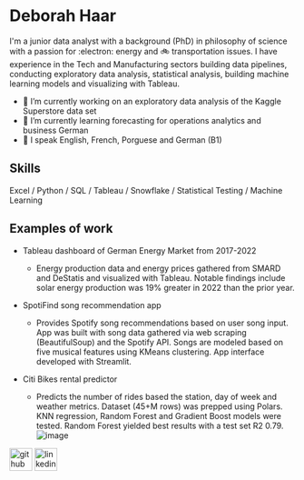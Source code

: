 <!--
**dlhaar/dlhaar** is a ✨ _special_ ✨ repository because its `README.md` (this file) appears on your GitHub profile.

Here are some ideas to get you started:

- 🔭 I’m currently working on ...
- 🌱 I’m currently learning ...
- 👯 I’m looking to collaborate on ...
- 🤔 I’m looking for help with ...
- 💬 Ask me about ...
- 📫 How to reach me: ...
- 😄 Pronouns: ...
- ⚡ Fun fact: ...
-->

# Deborah Haar

I'm a junior data analyst with a background (PhD) in philosophy of science with a passion for :electron: energy  and 🚲 transportation issues. I have experience in the Tech and Manufacturing sectors building data pipelines, conducting exploratory data analysis, statistical analysis, building machine learning models and visualizing with Tableau.

- 🔭 I’m currently working on an exploratory data analysis of the Kaggle Superstore data set
- 🌱 I’m currently learning forecasting for operations analytics and business German
-  💬 I speak English, French, Porguese and German (B1)

## Skills

Excel / Python / SQL / Tableau / Snowflake / Statistical Testing / Machine Learning

## Examples of work

- Tableau dashboard of German Energy Market from 2017-2022
  - Energy production data and energy prices gathered from SMARD and DeStatis and visualized with Tableau. Notable findings include solar energy production was 19% greater in 2022 than the prior year.

- SpotiFind song recommendation app
  - Provides Spotify song recommendations based on user song input. App was built with song data gathered via web scraping (BeautifulSoup) and the Spotify API. Songs are modeled based on five musical features using KMeans clustering. App interface developed with Streamlit.

- Citi Bikes rental predictor
  - Predicts the number of rides based the station, day of week and weather metrics. Dataset (45+M rows) was prepped using Polars. KNN regression, Random Forest and Gradient Boost models were tested. Random Forest yielded best results with a test set R2 0.79.![image](https://github.com/dlhaar/dlhaar/assets/55834403/973e8568-b891-4364-9198-0c090cb42dd1)



[<img src='https://cdn.jsdelivr.net/npm/simple-icons@3.0.1/icons/github.svg' alt='github' height='40'>](https://github.com/dlhaar)  [<img src='https://cdn.jsdelivr.net/npm/simple-icons@3.0.1/icons/linkedin.svg' alt='linkedin' height='40'>](https://www.linkedin.com/in/https://www.linkedin.com/in/deborahlhaar//)  

